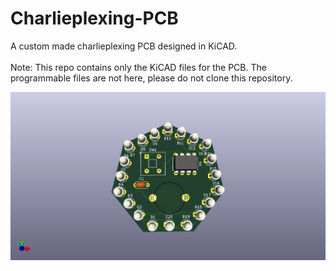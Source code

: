 # Charlieplexing-PCB

A custom made charlieplexing PCB designed in KiCAD.
<br/><br/>
Note: This repo contains only the KiCAD files for the PCB. The programmable files are not here, please do not clone this repository.

![PCB Footprint](CharlieplexerPCB_3DView_Front.png)

